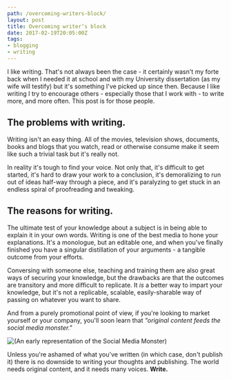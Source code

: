 ```yaml
---
path: /overcoming-writers-block/
layout: post
title: Overcoming writer’s block
date: 2017-02-19T20:05:00Z
tags:
- blogging
- writing
---
```


I like writing. That's not always been the case - it certainly wasn't my forte back when I needed it at school and with my University dissertation (as my wife will testify) but it's something I've picked up since then. Because I like writing I try to encourage others - especially those that I work with - to write more, and more often. This post is for those people.

## The problems with writing.
Writing isn't an easy thing. All of the movies, television shows, documents, books and blogs that you watch, read or otherwise consume make it seem like such a trivial task but it's really not.

In reality it's tough to find your voice. Not only that, it's difficult to get started, it's hard to draw your work to a conclusion, it's demoralizing to run out of ideas half-way through a piece, and it's paralyzing to get stuck in an endless spiral of proofreading and tweaking.

## The reasons for writing.
The ultimate test of your knowledge about a subject is in being able to explain it in your own words. Writing is one of the best media to hone your explanations. It's a monologue, but an editable one, and when you've finally finished you have a singular distillation of your arguments - a tangible outcome from your efforts. 

Conversing with someone else, teaching and training them are also great ways of securing your knowledge, but the drawbacks are that the outcomes are transitory and more difficult to replicate. It _is_ a better way to impart your knowledge, but it's not a replicable, scalable, easily-sharable way of passing on whatever you want to share.

And from a purely promotional point of view, if you're looking to market yourself or your company, you'll soon learn that _"original content feeds the social media monster."_

![(An early representation of the Social Media Monster)](/content/images/2017/01/desktop-1421165802.jpg)

Unless you're ashamed of what you've written (in which case, don't publish it) there is no downside to writing your thoughts and publishing. The world needs original content, and it needs many voices. **Write.**